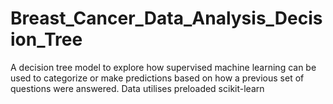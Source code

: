 # Breast_Cancer_Data_Analysis_Decision_Tree
A decision tree model to explore how supervised machine learning can be used to categorize or make predictions based on how a previous set of questions were answered. Data utilises preloaded scikit-learn
